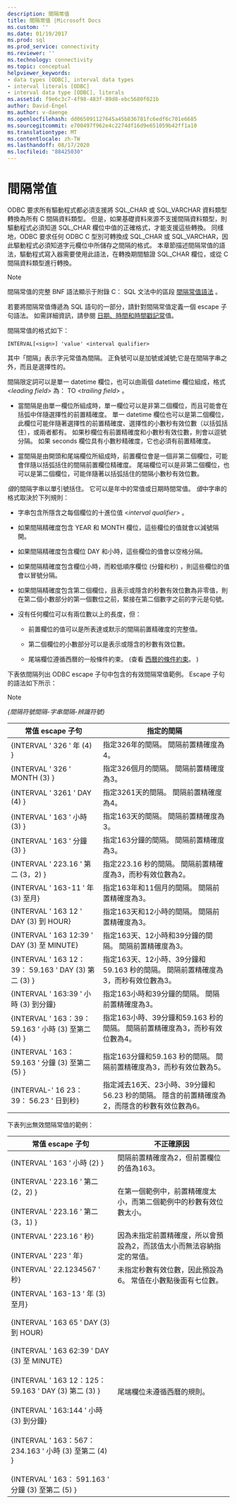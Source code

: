 ```yaml
---
description: 間隔常值
title: 間隔常值 |Microsoft Docs
ms.custom: ''
ms.date: 01/19/2017
ms.prod: sql
ms.prod_service: connectivity
ms.reviewer: ''
ms.technology: connectivity
ms.topic: conceptual
helpviewer_keywords:
- data types [ODBC], interval data types
- interval literals [ODBC]
- interval data type [ODBC], literals
ms.assetid: f9e6c3c7-4f98-483f-89d8-ebc5680f021b
author: David-Engel
ms.author: v-daenge
ms.openlocfilehash: dd065091127645a45b836781fc6edf6c701e6685
ms.sourcegitcommit: e700497f962e4c2274df16d9e651059b42ff1a10
ms.translationtype: MT
ms.contentlocale: zh-TW
ms.lasthandoff: 08/17/2020
ms.locfileid: "88425030"
---
```

# <a name="interval-literals"></a>間隔常值
ODBC 要求所有驅動程式都必須支援將 SQL_CHAR 或 SQL_VARCHAR 資料類型轉換為所有 C 間隔資料類型。 但是，如果基礎資料來源不支援間隔資料類型，則驅動程式必須知道 SQL_CHAR 欄位中值的正確格式，才能支援這些轉換。 同樣地，ODBC 要求任何 ODBC C 型別可轉換成 SQL_CHAR 或 SQL_VARCHAR，因此驅動程式必須知道字元欄位中所儲存之間隔的格式。 本章節描述間隔常值的語法，驅動程式寫入器需要使用此語法，在轉換期間驗證 SQL_CHAR 欄位，或從 C 間隔資料類型進行轉換。  
  
> [!NOTE]  
>  間隔常值的完整 BNF 語法顯示于附錄 C： SQL 文法中的區段 [間隔常值語法](../../../odbc/reference/appendixes/interval-literal-syntax.md) 。  
  
 若要將間隔常值傳遞為 SQL 語句的一部分，請針對間隔常值定義一個 escape 子句語法。 如需詳細資訊，請參閱 [日期、時間和時間戳記常](../../../odbc/reference/develop-app/date-time-and-timestamp-literals.md)值。  
  
 間隔常值的格式如下：  
  
```  
INTERVAL[<sign>] 'value' <interval qualifier>  
```  
  
 其中「間隔」表示字元常值為間隔。 正負號可以是加號或減號;它是在間隔字串之外，而且是選擇性的。  
  
 間隔限定詞可以是單一 datetime 欄位，也可以由兩個 datetime 欄位組成，格式 \<*leading field*> 為： TO \<*trailing field*> 。  
  
-   當間隔是由單一欄位所組成時，單一欄位可以是非第二個欄位，而且可能會在括弧中伴隨選擇性的前置精確度。 單一 datetime 欄位也可以是第二個欄位，此欄位可能伴隨著選擇性的前置精確度、選擇性的小數秒有效位數（以括弧括住），或兩者都有。 如果秒欄位有前置精確度和小數秒有效位數，則會以逗號分隔。 如果 seconds 欄位具有小數秒精確度，它也必須有前置精確度。  
  
-   當間隔是由開頭和尾端欄位所組成時，前置欄位會是一個非第二個欄位，可能會伴隨以括弧括住的間隔前置欄位精確度。 尾端欄位可以是非第二個欄位，也可以是第二個欄位，可能伴隨著以括弧括住的間隔小數秒有效位數。  
  
 *值*的間隔字串以單引號括住。 它可以是年中的常值或日期時間常值。 *值*中字串的格式取決於下列規則：  
  
-   字串包含所隱含之每個欄位的十進位值 \<*interval* *qualifier*> 。  
  
-   如果間隔精確度包含 YEAR 和 MONTH 欄位，這些欄位的值就會以減號隔開。  
  
-   如果間隔精確度包含欄位 DAY 和小時，這些欄位的值會以空格分隔。  
  
-   如果間隔精確度包含欄位小時，而較低順序欄位 (分鐘和秒) ，則這些欄位的值會以冒號分隔。  
  
-   如果間隔精確度包含第二個欄位，且表示或隱含的秒數有效位數為非零值，則在第二個小數部分的第一個數位之前，緊接在第二個數字之前的字元是句號。  
  
-   沒有任何欄位可以有兩位數以上的長度，但：  
  
    -   前置欄位的值可以是所表達或默示的間隔前置精確度的完整值。  
  
    -   第二個欄位的小數部分可以是表示或隱含的秒數有效位數。  
  
    -   尾端欄位遵循西曆的一般條件約束。  (查看 [西曆的條件約束](../../../odbc/reference/appendixes/constraints-of-the-gregorian-calendar.md)。 )   
  
 下表依間隔列出 ODBC escape 子句中包含的有效間隔常值範例。 Escape 子句的語法如下所示：  
  
> [!NOTE]  
>  *{間隔符號間隔-字串間隔-辨識符號}*  
  
|常值 escape 子句|指定的間隔|  
|---------------------------|------------------------|  
|{INTERVAL ' 326 ' 年 (4) }|指定326年的間隔。 間隔前置精確度為4。|  
|{INTERVAL ' 326 ' MONTH (3) }|指定326個月的間隔。 間隔前置精確度為3。|  
|{INTERVAL ' 3261 ' DAY (4) }|指定3261天的間隔。 間隔前置精確度為4。|  
|{INTERVAL ' 163 ' 小時 (3) }|指定163天的間隔。 間隔前置精確度為3。|  
|{INTERVAL ' 163 ' 分鐘 (3) }|指定163分鐘的間隔。 間隔前置精確度為3。|  
|{INTERVAL ' 223.16 ' 第二 (3，2) }|指定223.16 秒的間隔。 間隔前置精確度為3，而秒有效位數為2。|  
|{INTERVAL ' 163-11 ' 年 (3) 至月}|指定163年和11個月的間隔。 間隔前置精確度為3。|  
|{INTERVAL ' 163 12 ' DAY (3) 到 HOUR}|指定163天和12小時的間隔。 間隔前置精確度為3。|  
|{INTERVAL ' 163 12:39 ' DAY (3) 至 MINUTE}|指定163天、12小時和39分鐘的間隔。 間隔前置精確度為3。|  
|{INTERVAL ' 163 12：39： 59.163 ' DAY (3) 第二 (3) }|指定163天、12小時、39分鐘和59.163 秒的間隔。 間隔前置精確度為3，而秒有效位數為3。|  
|{INTERVAL ' 163:39 ' 小時 (3) 到分鐘}|指定163小時和39分鐘的間隔。 間隔前置精確度為3。|  
|{INTERVAL ' 163：39： 59.163 ' 小時 (3) 至第二 (4) }|指定163小時、39分鐘和59.163 秒的間隔。 間隔前置精確度為3，而秒有效位數為4。|  
|{INTERVAL ' 163： 59.163 ' 分鐘 (3) 至第二 (5) }|指定163分鐘和59.163 秒的間隔。 間隔前置精確度為3，而秒有效位數為5。|  
|{INTERVAL-' 16 23：39： 56.23 ' 日到秒}|指定減去16天、23小時、39分鐘和56.23 秒的間隔。 隱含的前置精確度為2，而隱含的秒數有效位數為6。|  
  
 下表列出無效間隔常值的範例：  
  
|常值 escape 子句|不正確原因|  
|---------------------------|------------------------|  
|{INTERVAL ' 163 ' 小時 (2) }|間隔前置精確度為2，但前置欄位的值為163。|  
|{INTERVAL ' 223.16 ' 第二 (2，2) }<br /><br /> {INTERVAL ' 223.16 ' 第二 (3，1) }|在第一個範例中，前置精確度太小，而第二個範例中的秒數有效位數太小。|  
|{INTERVAL ' 223.16 ' 秒}<br /><br /> {INTERVAL ' 223 ' 年}|因為未指定前置精確度，所以會預設為2，而該值太小而無法容納指定的常值。|  
|{INTERVAL ' 22.1234567 ' 秒}|未指定秒數有效位數，因此預設為6。 常值在小數點後面有七位數。|  
|{INTERVAL ' 163-13 ' 年 (3) 至月}<br /><br /> {INTERVAL ' 163 65 ' DAY (3) 到 HOUR}<br /><br /> {INTERVAL ' 163 62:39 ' DAY (3) 至 MINUTE}<br /><br /> {INTERVAL ' 163 12：125： 59.163 ' DAY (3) 第二 (3) }<br /><br /> {INTERVAL ' 163:144 ' 小時 (3) 到分鐘}<br /><br /> {INTERVAL ' 163：567： 234.163 ' 小時 (3) 至第二 (4) }<br /><br /> {INTERVAL ' 163： 591.163 ' 分鐘 (3) 至第二 (5) }|尾端欄位未遵循西曆的規則。|
